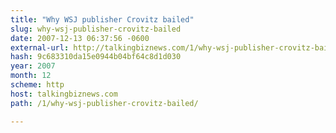 ```yaml
---
title: "Why WSJ publisher Crovitz bailed"
slug: why-wsj-publisher-crovitz-bailed
date: 2007-12-13 06:37:56 -0600
external-url: http://talkingbiznews.com/1/why-wsj-publisher-crovitz-bailed/
hash: 9c683310da15e0944b04bf64c8d1d030
year: 2007
month: 12
scheme: http
host: talkingbiznews.com
path: /1/why-wsj-publisher-crovitz-bailed/

---
```



